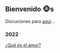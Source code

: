 ## Bienvenido 🐵s

Discuciones para [aquí](https://github.com/El-Despertar-de-los-Simios/DesperBlog/discussions)...

### 2022

[¿Qué es el amor?](2022/que_es_el_amor.md)
